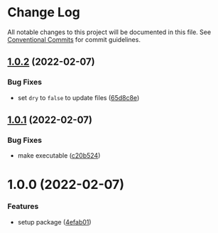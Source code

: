 # Change Log

All notable changes to this project will be documented in this file.
See [Conventional Commits](https://conventionalcommits.org) for commit guidelines.

## [1.0.2](https://github.com/twentyfourg/express-sdk/compare/@twentyfourg-express-sdk/setup@1.0.1...@twentyfourg-express-sdk/setup@1.0.2) (2022-02-07)


### Bug Fixes

* set `dry` to `false` to update files ([65d8c8e](https://github.com/twentyfourg/express-sdk/commit/65d8c8e7491640a3e9c910939657a19eb619a941))





## [1.0.1](https://github.com/twentyfourg/express-sdk/compare/@twentyfourg-express-sdk/setup@1.0.0...@twentyfourg-express-sdk/setup@1.0.1) (2022-02-07)


### Bug Fixes

* make executable ([c20b524](https://github.com/twentyfourg/express-sdk/commit/c20b52490b84b4c9564557798c23df47fb5d3698))





# 1.0.0 (2022-02-07)


### Features

* setup package ([4efab01](https://github.com/twentyfourg/express-sdk/commit/4efab01a2ba26a924bb2a7848be6b3cc5187292f))
